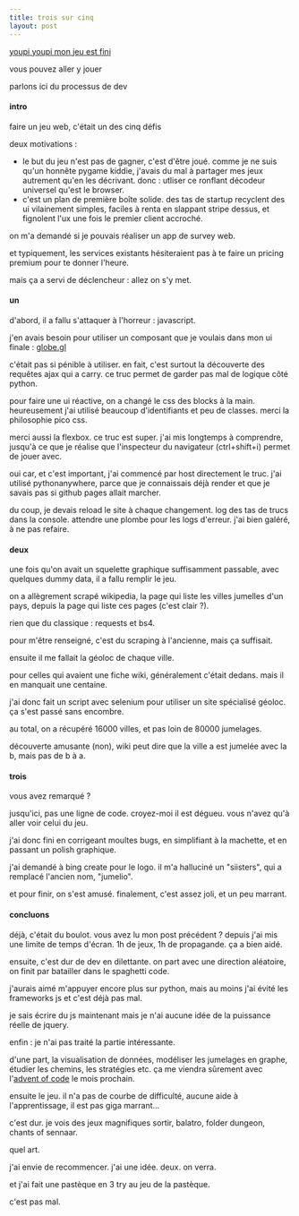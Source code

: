 ```yaml
---
title: trois sur cinq
layout: post
---
```


[youpi youpi mon jeu est fini](https://le.guide/autre/jeux/siisters.html)

vous pouvez aller y jouer

parlons ici du processus de dev

#### intro

faire un jeu web, c'était un des cinq défis

deux motivations :

- le but du jeu n'est pas de gagner, c'est d'être joué.
comme je ne suis qu'un honnête pygame kiddie,
j'avais du mal à partager mes jeux
autrement qu'en les décrivant.
donc : utliser ce ronflant décodeur universel
qu'est le browser.
- c'est un plan de première boîte solide.
des tas de startup recyclent des ui vilainement simples,
faciles à renta en slappant stripe dessus,
et fignolent l'ux une fois le premier client accroché.

on m'a demandé si je pouvais réaliser un app de survey web.

et typiquement, les services existants
hésiteraient pas à te faire un pricing premium
pour te donner l'heure.

mais ça a servi de déclencheur : allez on s'y met.

#### un

d'abord, il a fallu s'attaquer à l'horreur : javascript.

j'en avais besoin pour utiliser un composant que je voulais
dans mon ui finale : [globe.gl](https://globe.gl/)

c'était pas si pénible à utiliser.
en fait, c'est surtout la découverte des requêtes ajax qui a carry.
ce truc permet de garder pas mal de logique côté python.

pour faire une ui réactive, on a changé le css des blocks à la main.
heureusement j'ai utilisé beaucoup d'identifiants et peu de classes.
merci la philosophie pico css.

merci aussi la flexbox. 
ce truc est super.
j'ai mis longtemps à comprendre,
jusqu'à ce que je réalise que l'inspecteur du navigateur
(ctrl+shift+i)
permet de jouer avec.

oui car, et c'est important, j'ai commencé par host directement le truc.
j'ai utilisé pythonanywhere, 
parce que je connaissais déjà render
et que je savais pas si github pages allait marcher.

du coup, je devais reload le site à chaque changement.
log des tas de trucs dans la console.
attendre une plombe pour les logs d'erreur.
j'ai bien galéré,
à ne pas refaire.

#### deux

une fois qu'on avait un squelette graphique
suffisamment passable,
avec quelques dummy data,
il a fallu remplir le jeu.

on a allègrement scrapé wikipedia,
la page qui liste les villes jumelles d'un pays,
depuis la page qui liste ces pages (c'est clair ?).

rien que du classique : requests et bs4.

pour m'être renseigné,
c'est du scraping à l'ancienne, mais ça suffisait.

ensuite il me fallait la géoloc de chaque ville.

pour celles qui avaient une fiche wiki,
généralement c'était dedans.
mais il en manquait une centaine.

j'ai donc fait un script avec selenium
pour utiliser un site spécialisé géoloc.
ça s'est passé sans encombre.

au total, on a récupéré 16000 villes,
et pas loin de 80000 jumelages.

découverte amusante (non),
wiki peut dire que la ville a est jumelée avec la b,
mais pas de b à a.

#### trois

vous avez remarqué ?

jusqu'ici, pas une ligne de code.
croyez-moi il est dégueu.
vous n'avez qu'à aller voir celui du jeu.

j'ai donc fini en corrigeant moultes bugs,
en simplifiant à la machette,
et en passant un polish graphique.

j'ai demandé à bing create pour le logo.
il m'a halluciné un "siisters",
qui a remplacé l'ancien nom, "jumelio".

et pour finir, on s'est amusé.
finalement, c'est assez joli,
et un peu marrant.

#### concluons

déjà, c'était du boulot.
vous avez lu mon post précédent ?
depuis j'ai mis une limite de temps d'écran.
1h de jeux, 1h de propagande.
ça a bien aidé.

ensuite, c'est dur de dev en dilettante.
on part avec une direction aléatoire,
on finit par batailler dans le spaghetti code.

j'aurais aimé m'appuyer encore plus sur python,
mais au moins j'ai évité les frameworks js
et c'est déjà pas mal.

je sais écrire du js maintenant
mais je n'ai aucune idée de la puissance réelle de jquery.

enfin : je n'ai pas traité la partie intéressante.

d'une part, la visualisation de données,
modéliser les jumelages en graphe,
étudier les chemins, les stratégies etc.
ça me viendra sûrement avec l'[advent of code](https://adventofcode.com/) le mois prochain.

ensuite le jeu.
il n'a pas de courbe de difficulté,
aucune aide à l'apprentissage,
il est pas giga marrant...

c'est dur.
je vois des jeux magnifiques sortir,
balatro,
folder dungeon,
chants of sennaar.

quel art.

j'ai envie de recommencer.
j'ai une idée. deux.
on verra.

et j'ai fait une pastèque en 3 try au jeu de la pastèque.

c'est pas mal.
